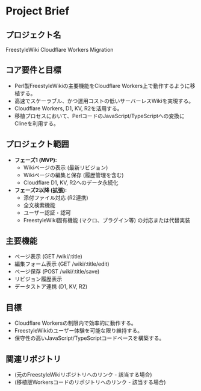 # **Project Brief**

## **プロジェクト名**

FreestyleWiki Cloudflare Workers Migration

## **コア要件と目標**

* Perl製FreestyleWikiの主要機能をCloudflare Workers上で動作するように移植する。  
* 高速でスケーラブル、かつ運用コストの低いサーバーレスWikiを実現する。  
* Cloudflare Workers, D1, KV, R2を活用する。  
* 移植プロセスにおいて、PerlコードのJavaScript/TypeScriptへの変換にClineを利用する。

## **プロジェクト範囲**

* **フェーズ1 (MVP):**  
  * Wikiページの表示 (最新リビジョン)  
  * Wikiページの編集と保存 (履歴管理を含む)  
  * Cloudflare D1, KV, R2へのデータ永続化  
* **フェーズ2以降 (拡張):**  
  * 添付ファイル対応 (R2連携)  
  * 全文検索機能  
  * ユーザー認証・認可  
  * FreestyleWiki固有機能 (マクロ、プラグイン等) の対応または代替実装

## **主要機能**

* ページ表示 (GET /wiki/:title)  
* 編集フォーム表示 (GET /wiki/:title/edit)  
* ページ保存 (POST /wiki/:title/save)  
* リビジョン履歴表示  
* データストア連携 (D1, KV, R2)

## **目標**

* Cloudflare Workersの制限内で効率的に動作する。  
* FreestyleWikiのユーザー体験を可能な限り維持する。  
* 保守性の高いJavaScript/TypeScriptコードベースを構築する。

## **関連リポジトリ**

* (元のFreestyleWikiリポジトリへのリンク \- 該当する場合)  
* (移植版Workersコードのリポジトリへのリンク \- 該当する場合)